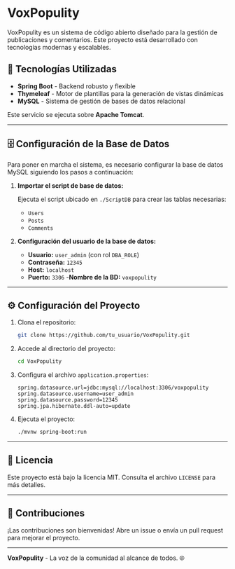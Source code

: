 # VoxPopulity

VoxPopulity es un sistema de código abierto diseñado para la gestión de publicaciones y comentarios. Este proyecto está desarrollado con tecnologías modernas y escalables.

## 🚀 Tecnologías Utilizadas
- **Spring Boot** - Backend robusto y flexible
- **Thymeleaf** - Motor de plantillas para la generación de vistas dinámicas
- **MySQL** - Sistema de gestión de bases de datos relacional

Este servicio se ejecuta sobre **Apache Tomcat**.

---

## 🗄️ Configuración de la Base de Datos
Para poner en marcha el sistema, es necesario configurar la base de datos MySQL siguiendo los pasos a continuación:

1. **Importar el script de base de datos:**
   
   Ejecuta el script ubicado en `./ScriptDB` para crear las tablas necesarias:
   - `Users`
   - `Posts`
   - `Comments`

2. **Configuración del usuario de la base de datos:**
   - **Usuario:** `user_admin` (con rol `DBA_ROLE`)
   - **Contraseña:** `12345`
   - **Host:** `localhost`
   - **Puerto:** `3306`
   -**Nombre de la BD:** `voxpopulity`

---

## ⚙️ Configuración del Proyecto

1. Clona el repositorio:
   ```bash
   git clone https://github.com/tu_usuario/VoxPopulity.git
   ```

2. Accede al directorio del proyecto:
   ```bash
   cd VoxPopulity
   ```

3. Configura el archivo `application.properties`:
   ```properties
   spring.datasource.url=jdbc:mysql://localhost:3306/voxpopulity
   spring.datasource.username=user_admin
   spring.datasource.password=12345
   spring.jpa.hibernate.ddl-auto=update
   ```

4. Ejecuta el proyecto:
   ```bash
   ./mvnw spring-boot:run
   ```

---

## 📄 Licencia
Este proyecto está bajo la licencia MIT. Consulta el archivo `LICENSE` para más detalles.

---

## 🤝 Contribuciones
¡Las contribuciones son bienvenidas! Abre un issue o envía un pull request para mejorar el proyecto.

---

**VoxPopulity** - La voz de la comunidad al alcance de todos. 🌐


